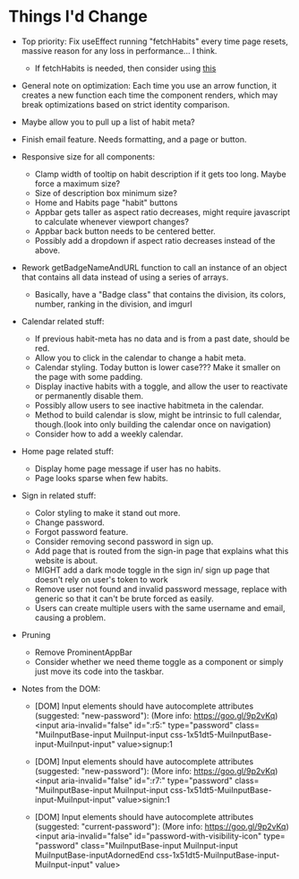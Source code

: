 # Things I'd Change
- Top priority: Fix useEffect running "fetchHabits" every time page resets, massive reason for any loss in performance... I think.
    - If fetchHabits is needed, then consider using [this](https://maxrozen.com/race-conditions-fetching-data-react-with-useeffect)
- General note on optimization: Each time you use an arrow function, it creates a new function each time the component renders, which may break optimizations based on strict identity comparison.
- Maybe allow you to pull up a list of habit meta?
- Finish email feature. Needs formatting, and a page or button.
- Responsive size for all components:
    - Clamp width of tooltip on habit description if it gets too long. Maybe force a maximum size?
    - Size of description box minimum size?
    - Home and Habits page "habit" buttons
    - Appbar gets taller as aspect ratio decreases, might require javascript to calculate whenever viewport changes?
    - Appbar back button needs to be centered better.
    - Possibly add a dropdown if aspect ratio decreases instead of the above.
- Rework getBadgeNameAndURL function to call an instance of an object that contains all data instead of using a series of arrays.
    - Basically, have a "Badge class" that contains the division, its colors, number, ranking in the division, and imgurl
- Calendar related stuff:
    - If previous habit-meta has no data and is from a past date, should be red.
    - Allow you to click in the calendar to change a habit meta.
    - Calendar styling. Today button is lower case??? Make it smaller on the page with some padding.
    - Display inactive habits with a toggle, and allow the user to reactivate or permanently disable them.
    - Possibly allow users to see inactive habitmeta in the calendar.
    - Method to build calendar is slow, might be intrinsic to full calendar, though.(look into only building the calendar once on navigation)
    - Consider how to add a weekly calendar.
- Home page related stuff:
    - Display home page message if user has no habits.
    - Page looks sparse when few habits.
- Sign in related stuff:
    - Color styling to make it stand out more.
    - Change password.
    - Forgot password feature.
    - Consider removing second password in sign up.
    - Add page that is routed from the sign-in page that explains what this website is about.
    - MIGHT add a dark mode toggle in the sign in/ sign up page that doesn't rely on user's token to work
    - Remove user not found and invalid password message, replace with generic so that it can't be brute forced as easily.
    - Users can create multiple users with the same username and email, causing a problem.
- Pruning
    - Remove ProminentAppBar
    - Consider whether we need theme toggle as a component or simply just move its code into the taskbar.


- Notes from the DOM:
    - [DOM] Input elements should have autocomplete attributes (suggested: "new-password"): (More info: https://goo.gl/9p2vKq) <input aria-invalid=​"false" id=​":​r5:​" type=​"password" class=​"MuiInputBase-input MuiInput-input css-1x51dt5-MuiInputBase-input-MuiInput-input" value>​
signup:1 

    - [DOM] Input elements should have autocomplete attributes (suggested: "new-password"): (More info: https://goo.gl/9p2vKq) <input aria-invalid=​"false" id=​":​r7:​" type=​"password" class=​"MuiInputBase-input MuiInput-input css-1x51dt5-MuiInputBase-input-MuiInput-input" value>​
signin:1 

    - [DOM] Input elements should have autocomplete attributes (suggested: "current-password"): (More info: https://goo.gl/9p2vKq) <input aria-invalid=​"false" id=​"password-with-visibility-icon" type=​"password" class=​"MuiInputBase-input MuiInput-input MuiInputBase-inputAdornedEnd css-1x51dt5-MuiInputBase-input-MuiInput-input" value>​